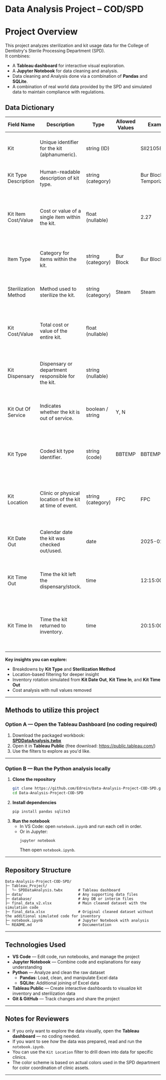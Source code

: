 # Data Analysis Project – COD/SPD

# Project Overview
This project analyzes sterilization and kit usage data for the College of Dentistry's Sterile Processing Department (SPD).  
It combines:
- A **Tableau dashboard** for interactive visual exploration.  
- A **Jupyter Notebook** for data cleaning and analysis. 
- Data cleaning and Analysis done via a combination of **Pandas** and **SQLite**.
- A combination of real world data provided by the SPD and simulated data to maintain compliance with regulations.

## Data Dictionary

| Field Name            | Description                                                   | Type                | Allowed Values      | Example                         | Null % | Unique Values | Min | Max | Units | Notes |
|-----------------------|---------------------------------------------------------------|---------------------|---------------------|----------------------------------|--------|---------------|-----|-----|-------|-------|
| Kit                   | Unique identifier for the kit (alphanumeric).                 | string (ID)         |                     | SII21058402N                    |        |               |     |     |       | Stable key used to join kit-level and movement records. |
| Kit Type Description  | Human-readable description of kit type.                       | string (category)   |                     | Bur Block 9 - Temporization     |        |               |     |     |       | Maps to code in 'Kit Type' if a code system exists. |
| Kit Item Cost/Value   | Cost or value of a single item within the kit.                 | float (nullable)    |                     | 2.27                            |        |               |     |     | USD   | Consider rounding to 2 decimals; check whether value is source-estimated or calculated. |
| Item Type             | Category for items within the kit.                            | string (category)   | Bur Block           | Bur Block                       |        |               |     |     |       | Enumerate all item categories for validation in Tableau. |
| Sterilization Method  | Method used to sterilize the kit.                              | string (category)   | Steam               | Steam                           |        |               |     |     |       | List all valid methods (e.g., Steam, EO gas, Dry heat) if applicable. |
| Kit Cost/Value        | Total cost or value of the entire kit.                         | float (nullable)    |                     |                                  |        |               |     |     | USD   | Might be blank in source; confirm whether this is captured or derived. |
| Kit Dispensary        | Dispensary or department responsible for the kit.              | string (nullable)   |                     |                                  |        |               |     |     |       | If controlled list exists, capture allowed location names/codes. |
| Kit Out Of Service    | Indicates whether the kit is out of service.                   | boolean / string    | Y, N                |                                  |        |               |     |     |       | Confirm true/false representation (Y/N vs. 1/0 vs. date of OOS). |
| Kit Type              | Coded kit type identifier.                                     | string (code)       | BBTEMP              | BBTEMP                          |        |               |     |     |       | Code should map to 'Kit Type Description' (maintain a reference table). |
| Kit Location          | Clinic or physical location of the kit at time of event.       | string (category)   | FPC                 | FPC                             |        |               |     |     |       | Maintain a location directory (full name, address) for Tableau tooltips. |
| Kit Date Out          | Calendar date the kit was checked out/used.                    | date                |                     | 2025-01-07                      |        |               |     |     |       | Ensure stored as date (not string) for correct Tableau date functions. |
| Kit Time Out          | Time the kit left the dispensary/stock.                        | time                |                     | 12:15:00                        |        |               |     |     |       | Store as time; combine with 'Kit Date Out' to create a timestamp if needed. |
| Kit Time In           | Time the kit returned to inventory.                            | time                |                     | 20:15:00                        |        |               |     |     |       | If return occurs on a different date, capture 'Kit Date In' or compute using rotation logic. |


**Key insights you can explore:**
- Breakdowns by **Kit Type** and **Sterilization Method**
- Location-based filtering for deeper insight
- Inventory rotation simulated from **Kit Date Out**, **Kit Time In**, and **Kit Time Out**
- Cost analysis with null values removed

---

## Methods to utilize this project

### Option A — Open the Tableau Dashboard (no coding required)
1. Download the packaged workbook:  
   **[SPDDataAnalysis.twbx](Tableau_Project/SPDDataAnalysis.twbx)**
2. Open it in **Tableau Public** (free download: https://public.tableau.com/)
3. Use the filters to explore as you'd like.

---

### Option B — Run the Python analysis locally
1. **Clone the repository**
   ```bash
   git clone https://github.com/Edrein/Data-Analysis-Project-COD-SPD.git
   cd Data-Analysis-Project-COD-SPD
   ```
2. **Install dependencies**
     ```bash
     pip install pandas sqlite3
     ```
3. **Run the notebook**
   - In VS Code: open `notebook.ipynb` and run each cell in order.
   - Or in Jupyter:  
     ```bash
     jupyter notebook
     ```
     Then open `notebook.ipynb`.

---

##  Repository Structure
```
Data-Analysis-Project-COD-SPD/
├─ Tableau_Project/
│  └─ SPDDataAnalysis.twbx       # Tableau dashboard
├─ data/                         # Any supporting data files
├─ database/                     # Any DB or interim files
├─ final_data_v2.xlsx            # Main cleaned dataset with the simulation code
├─ final_data.xlsx               # Original cleaned dataset without the additional simulated code for inventory
├─ notebook.ipynb                # Jupyter Notebook with analysis
└─ README.md                     # Documentation
```

---

## Technologies Used
- **VS Code** — Edit code, run notebooks, and manage the project
- **Jupyter Notebook** — Combine code and explanations for easy understanding
- **Python** — Analyze and clean the raw dataset
  - **Pandas**: Load, clean, and manipulate Excel data
  - **SQLite**: Additional joining of Excel data
- **Tableau Public** — Create interactive dashboards to visualize kit inventory and sterilization data
- **Git & GitHub** — Track changes and share the project

---

## Notes for Reviewers
- If you only want to explore the data visually, open the **Tableau dashboard** — no coding needed.
- If you want to see *how* the data was prepared, read and run the `notebook.ipynb`.
- You can use the `Kit Location` filter to drill down into data for specific clinics.
- The color scheme is based on actual colors used in the SPD department for color coordination of clinic assets.

---